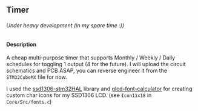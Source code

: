 ## Timer
###### Under heavy development (in my spare time :))

#### Description
A cheap multi-purpose timer that supports Monthly / Weekly / Daily schedules for toggling 1 output (4 for the future). I will upload the circuit schematics and PCB ASAP, you can reverse engineer it from the `STM32CubeMX` file for now.

I used the <a href="https://github.com/4ilo/ssd1306-stm32HAL" target="_blank">ssd1306-stm32HAL</a> library and <a href="https://github.com/the-this-pointer/glcd-font-calculator" target="_blank">glcd-font-calculator</a> for creating custom char icons for my SSD1306 LCD. (see `Icon11x18` in `Core/Src/fonts.c`)
